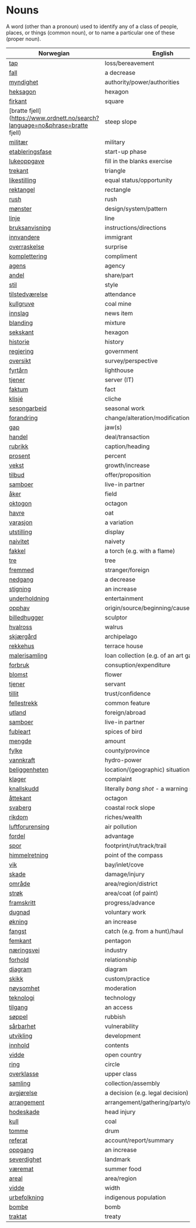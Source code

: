 # Nouns

A word (other than a pronoun) used to identify any of a class of people, places, or things (common noun), or to name a particular one of these (proper noun).

| Norwegian | English | Gender |
| --- | --- | --- |
| [tap](https://www.ordnett.no/search?language=no&phrase=tap) | loss/bereavement | i |
| [fall](https://www.ordnett.no/search?language=no&phrase=fall) | a decrease | i |
| [myndighet](https://www.ordnett.no/search?language=no&phrase=myndighet) | authority/power/authorities | m |
| [heksagon](https://www.ordnett.no/search?language=no&phrase=heksagon) | hexagon | m |
| [firkant](https://www.ordnett.no/search?language=no&phrase=firkant) | square | m |
| [bratte fjell](https://www.ordnett.no/search?language=no&phrase=bratte fjell) | steep slope | m |
| [militær](https://www.ordnett.no/search?language=no&phrase=militær) | military | m |
| [etableringsfase](https://www.ordnett.no/search?language=no&phrase=etableringsfase) | start-up phase | m |
| [lukeoppgave](https://www.ordnett.no/search?language=no&phrase=lukeoppgave) | fill in the blanks exercise | m |
| [trekant](https://www.ordnett.no/search?language=no&phrase=trekant) | triangle | m |
| [likestilling](https://www.ordnett.no/search?language=no&phrase=likestilling) | equal status/opportunity | m |
| [rektangel](https://www.ordnett.no/search?language=no&phrase=rektangel) | rectangle | i |
| [rush](https://www.ordnett.no/search?language=no&phrase=rush) | rush | i |
| [mønster](https://www.ordnett.no/search?language=no&phrase=mønster) | design/system/pattern | i |
| [linje](https://www.ordnett.no/search?language=no&phrase=linje) | line | m |
| [bruksanvisning](https://www.ordnett.no/search?language=no&phrase=bruksanvisning) | instructions/directions | m |
| [innvandere](https://www.ordnett.no/search?language=no&phrase=innvandere) | immigrant | m |
| [overraskelse](https://www.ordnett.no/search?language=no&phrase=overraskelse) | surprise | m |
| [komplettering](https://www.ordnett.no/search?language=no&phrase=komplettering) | compliment | m |
| [agens](https://www.ordnett.no/search?language=no&phrase=agens) | agency | m |
| [andel](https://www.ordnett.no/search?language=no&phrase=andel) | share/part | m |
| [stil](https://www.ordnett.no/search?language=no&phrase=stil) | style | m |
| [tilstedværelse](https://www.ordnett.no/search?language=no&phrase=tilstedværelse) | attendance | i |
| [kullgruve](https://www.ordnett.no/search?language=no&phrase=kullgruve) | coal mine | m |
| [innslag](https://www.ordnett.no/search?language=no&phrase=innslag) | news item | i |
| [blanding](https://www.ordnett.no/search?language=no&phrase=blanding) | mixture | m |
| [sekskant](https://www.ordnett.no/search?language=no&phrase=sekskant) | hexagon | m |
| [historie](https://www.ordnett.no/search?language=no&phrase=historie) | history | m/f |
| [regjering](https://www.ordnett.no/search?language=no&phrase=regjering) | government | m |
| [oversikt](https://www.ordnett.no/search?language=no&phrase=oversikt) | survey/perspective | m |
| [fyrtårn](https://www.ordnett.no/search?language=no&phrase=fyrtårn) | lighthouse | i |
| [tjener](https://www.ordnett.no/search?language=no&phrase=tjener) | server (IT) | m |
| [faktum](https://www.ordnett.no/search?language=no&phrase=faktum) | fact | i |
| [klisjé](https://www.ordnett.no/search?language=no&phrase=klisjé) | cliche | m |
| [sesongarbeid](https://www.ordnett.no/search?language=no&phrase=sesongarbeid) | seasonal work | i |
| [forandring](https://www.ordnett.no/search?language=no&phrase=forandring) | change/alteration/modification | m |
| [gap](https://www.ordnett.no/search?language=no&phrase=gap) | jaw(s) | m |
| [handel](https://www.ordnett.no/search?language=no&phrase=handel) | deal/transaction | m |
| [rubrikk](https://www.ordnett.no/search?language=no&phrase=rubrikk) | caption/heading | m |
| [prosent](https://www.ordnett.no/search?language=no&phrase=prosent) | percent | m |
| [vekst](https://www.ordnett.no/search?language=no&phrase=vekst) | growth/increase | m |
| [tilbud](https://www.ordnett.no/search?language=no&phrase=tilbud) | offer/proposition | i |
| [samboer](https://www.ordnett.no/search?language=no&phrase=samboer) | live-in partner | m |
| [åker](https://www.ordnett.no/search?language=no&phrase=åker) | field | m |
| [oktogon](https://www.ordnett.no/search?language=no&phrase=oktogon) | octagon | m |
| [havre](https://www.ordnett.no/search?language=no&phrase=havre) | oat | m |
| [varasjon](https://www.ordnett.no/search?language=no&phrase=varasjon) | a variation | m |
| [utstilling](https://www.ordnett.no/search?language=no&phrase=utstilling) | display | m |
| [naivitet](https://www.ordnett.no/search?language=no&phrase=naivitet) | naivety | m |
| [fakkel](https://www.ordnett.no/search?language=no&phrase=fakkel) | a torch (e.g. with a flame) | m |
| [tre](https://www.ordnett.no/search?language=no&phrase=tre) | tree | i |
| [fremmed](https://www.ordnett.no/search?language=no&phrase=fremmed) | stranger/foreign | m |
| [nedgang](https://www.ordnett.no/search?language=no&phrase=nedgang) | a decrease | m |
| [stigning](https://www.ordnett.no/search?language=no&phrase=stigning) | an increase | m |
| [underholdning](https://www.ordnett.no/search?language=no&phrase=underholdning) | entertainment | m |
| [opphav](https://www.ordnett.no/search?language=no&phrase=opphav) | origin/source/beginning/cause | i |
| [billedhugger](https://www.ordnett.no/search?language=no&phrase=billedhugger) | sculptor | m |
| [hvalross](https://www.ordnett.no/search?language=no&phrase=hvalross) | walrus | m |
| [skjærgård](https://www.ordnett.no/search?language=no&phrase=skjærgård) | archipelago | m |
| [rekkehus](https://www.ordnett.no/search?language=no&phrase=rekkehus) | terrace house | i |
| [malerisamling](https://www.ordnett.no/search?language=no&phrase=malerisamling) | loan collection (e.g. of an art gallery) | m |
| [forbruk](https://www.ordnett.no/search?language=no&phrase=forbruk) | consuption/expenditure | i |
| [blomst](https://www.ordnett.no/search?language=no&phrase=blomst) | flower | m |
| [tjener](https://www.ordnett.no/search?language=no&phrase=tjener) | servant | m |
| [tillit](https://www.ordnett.no/search?language=no&phrase=tillit) | trust/confidence | m |
| [fellestrekk](https://www.ordnett.no/search?language=no&phrase=fellestrekk) | common feature | i |
| [utland](https://www.ordnett.no/search?language=no&phrase=utland) | foreign/abroad | m |
| [samboer](https://www.ordnett.no/search?language=no&phrase=samboer) | live-in partner | m |
| [fubleart](https://www.ordnett.no/search?language=no&phrase=fubleart) | spices of bird | m/f |
| [mengde](https://www.ordnett.no/search?language=no&phrase=mengde) | amount | m |
| [fylke](https://www.ordnett.no/search?language=no&phrase=fylke) | county/province | i |
| [vannkraft](https://www.ordnett.no/search?language=no&phrase=vannkraft) | hydro-power | m |
| [beliggenheten](https://www.ordnett.no/search?language=no&phrase=beliggenheten) | location/(geographic) situation | m/f |
| [klager](https://www.ordnett.no/search?language=no&phrase=klager) | complaint | m |
| [knallskudd](https://www.ordnett.no/search?language=no&phrase=knallskudd) | literally _bang shot_ - a warning shot gun | i |
| [åttekant](https://www.ordnett.no/search?language=no&phrase=åttekant) | octagon | m |
| [svaberg](https://www.ordnett.no/search?language=no&phrase=svaberg) | coastal rock slope | i |
| [rikdom](https://www.ordnett.no/search?language=no&phrase=rikdom) | riches/wealth | m |
| [luftforurensing](https://www.ordnett.no/search?language=no&phrase=luftforurensing) | air pollution | m |
| [fordel](https://www.ordnett.no/search?language=no&phrase=fordel) | advantage | m |
| [spor](https://www.ordnett.no/search?language=no&phrase=spor) | footprint/rut/track/trail | i |
| [himmelretning](https://www.ordnett.no/search?language=no&phrase=himmelretning) | point of the compass | m |
| [vik](https://www.ordnett.no/search?language=no&phrase=vik) | bay/inlet/cove | m |
| [skade](https://www.ordnett.no/search?language=no&phrase=skade) | damage/injury | m |
| [område](https://www.ordnett.no/search?language=no&phrase=område) | area/region/district | i |
| [strøk](https://www.ordnett.no/search?language=no&phrase=strøk) | area/coat (of paint) | i |
| [framskritt](https://www.ordnett.no/search?language=no&phrase=framskritt) | progress/advance | i |
| [dugnad](https://www.ordnett.no/search?language=no&phrase=dugnad) | voluntary work | m |
| [økning](https://www.ordnett.no/search?language=no&phrase=økning) | an increase | m |
| [fangst](https://www.ordnett.no/search?language=no&phrase=fangst) | catch (e.g. from a hunt)/haul | m |
| [femkant](https://www.ordnett.no/search?language=no&phrase=femkant) | pentagon | m |
| [næringsvei](https://www.ordnett.no/search?language=no&phrase=næringsvei) | industry | m |
| [forhold](https://www.ordnett.no/search?language=no&phrase=forhold) | relationship | i |
| [diagram](https://www.ordnett.no/search?language=no&phrase=diagram) | diagram | i |
| [skikk](https://www.ordnett.no/search?language=no&phrase=skikk) | custom/practice | m |
| [nøysomhet](https://www.ordnett.no/search?language=no&phrase=nøysomhet) | moderation | m |
| [teknologi](https://www.ordnett.no/search?language=no&phrase=teknologi) | technology | m |
| [tilgang](https://www.ordnett.no/search?language=no&phrase=tilgang) | an access | i |
| [søppel](https://www.ordnett.no/search?language=no&phrase=søppel) | rubbish | i |
| [sårbarhet](https://www.ordnett.no/search?language=no&phrase=sårbarhet) | vulnerability | m |
| [utvikling](https://www.ordnett.no/search?language=no&phrase=utvikling) | development | m |
| [innhold](https://www.ordnett.no/search?language=no&phrase=innhold) | contents | i |
| [vidde](https://www.ordnett.no/search?language=no&phrase=vidde) | open country | m |
| [ring](https://www.ordnett.no/search?language=no&phrase=ring) | circle | m |
| [overklasse](https://www.ordnett.no/search?language=no&phrase=overklasse) | upper class | m |
| [samling](https://www.ordnett.no/search?language=no&phrase=samling) | collection/assembly | m |
| [avgjørelse](https://www.ordnett.no/search?language=no&phrase=avgjørelse) | a decision (e.g. legal decision) | m |
| [arrangement](https://www.ordnett.no/search?language=no&phrase=arrangement) | arrangement/gathering/party/organisation | i |
| [hodeskade](https://www.ordnett.no/search?language=no&phrase=hodeskade) | head injury | m |
| [kull](https://www.ordnett.no/search?language=no&phrase=kull) | coal | i |
| [tomme](https://www.ordnett.no/search?language=no&phrase=tomme) | drum | m |
| [referat](https://www.ordnett.no/search?language=no&phrase=referat) | account/report/summary | i |
| [oppgang](https://www.ordnett.no/search?language=no&phrase=oppgang) | an increase | m |
| [severdighet](https://www.ordnett.no/search?language=no&phrase=severdighet) | landmark | m |
| [væremat](https://www.ordnett.no/search?language=no&phrase=væremat) | summer food | m |
| [areal](https://www.ordnett.no/search?language=no&phrase=areal) | area/region | i |
| [vidde](https://www.ordnett.no/search?language=no&phrase=vidde) | width | m/f |
| [urbefolkning](https://www.ordnett.no/search?language=no&phrase=urbefolkning) | indigenous population | m |
| [bombe](https://www.ordnett.no/search?language=no&phrase=bombe) | bomb | m |
| [traktat](https://www.ordnett.no/search?language=no&phrase=traktat) | treaty | m |


